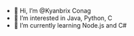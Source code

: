 - 👋 Hi, I’m @Kyanbrix Conag
- 👀 I’m interested in Java, Python, C
- 🌱 I’m currently learning Node.js and C#

<!---
Kian-K1n/Kian-K1n is a ✨ special ✨ repository because its `README.md` (this file) appears on your GitHub profile.
You can click the Preview link to take a look at your changes.
--->
